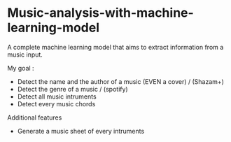 # Music-analysis-with-machine-learning-model
A complete machine learning model that aims to extract information from a music input.

My goal : 
- Detect the name and the author of a music (EVEN a cover)  / (Shazam+)
- Detect the genre of a music / (spotify)
- Detect all music intruments 
- Detect every music chords

Additional features
- Generate a music sheet of every intruments

